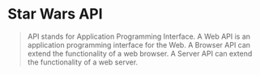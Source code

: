 # Star Wars API
> API stands for Application Programming Interface. A Web API is an application programming interface for the Web. A Browser API can extend the functionality of a web browser. A Server API can extend the functionality of a web server.
